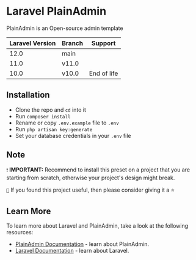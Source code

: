 # Laravel PlainAdmin

PlainAdmin is an Open-source admin template

| Laravel Version | Branch | Support     |
|-----------------|--------|-------------|
| 12.0            | main   |             |
| 11.0            | v11.0  |             |
| 10.0            | v10.0  | End of life |

## Installation

- Clone the repo and `cd` into it
- Run `composer install`
- Rename or copy `.env.example` file to `.env`
- Run `php artisan key:generate`
- Set your database credentials in your `.env` file

## Note

`❗` **IMPORTANT:**  Recommend to install this preset on a project that you are starting from scratch, otherwise your project's design might break.

`🤟` If you found this project useful, then please consider giving it a :star:

## Learn More

To learn more about Laravel and PlainAdmin, take a look at the following resources:

- [PlainAdmin Documentation](https://plainadmin.com/docs/) - learn about PlainAdmin.
- [Laravel Documentation](https://laravel.com/docs/10.x) - learn about Laravel.

